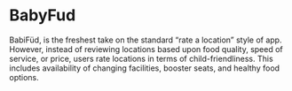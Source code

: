 # BabyFud
BabiFüd, is the freshest take on the standard “rate a location” style of app. However, instead of reviewing locations based upon food quality, speed of service, or price, users rate locations in terms of child-friendliness. This includes availability of changing facilities, booster seats, and healthy food options.

